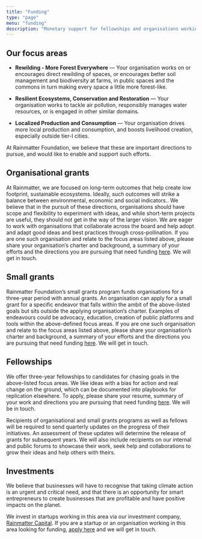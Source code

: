 ```yaml
---
title: "Funding"
type: "page"
menu: "funding"
description: "Monetary support for fellowships and organisations working for the environment and conservation."
---
```


## **Our focus areas**

- **Rewilding - More Forest Everywhere** — Your organisation works on or encourages direct rewilding of spaces, or encourages better soil management and biodiversity at farms, in public spaces and the commons in turn making every space a little more forest-like.
  
- **Resilient Ecosystems, Conservation and Restoration** — Your organisation works to tackle air pollution, responsibly manages water resources, or is engaged in other similar domains.
  
- **Localized Production and Consumption** — Your organisation drives more local production and consumption, and boosts livelihood creation, especially outside tier-I cities.

At Rainmatter Foundation, we believe that these are important directions to pursue, and would like to enable and support such efforts.

## **Organisational grants**

At Rainmatter, we are focused on long-term outcomes that help create low footprint, sustainable ecosystems. Ideally, such outcomes will  strike a balance between environmental, economic and social indicators.. 
We believe that in the pursuit of these directions, organisations should have scope and flexibility to experiment with ideas, and while short-term projects are useful, they should not get in the way of the larger vision. We are eager to work with organisations that collaborate across the board and help adopt and adapt good ideas and best practices through cross-pollination. If you are one such organisation and relate to the focus areas listed above, please share your organisation’s charter and background, a summary of your efforts and the directions you are pursuing that need funding [here](mailto:info@rainmatter.org). We will get in touch.


## **Small grants**

Rainmatter Foundation’s small grants program funds organisations for a three-year period with annual grants. An organisation can apply for a small grant for a specific endeavor that falls within the ambit of the above-listed goals but sits outside the applying organisation’s charter. Examples of endeavours could be advocacy, education, creation of public platforms and tools within the above-defined focus areas. If you are one such organisation and relate to the focus areas listed above, please share your organisation’s charter and background, a summary of your efforts and the directions you are pursuing that need funding [here](mailto:info@rainmatter.org). We will get in touch.

## Fellowships

We offer three-year fellowships to candidates for chasing goals in the above-listed focus areas. We like ideas with a bias for action and real change on the ground, which can be documented   into playbooks for replication elsewhere. To apply, please share your resume, summary of your work and directions you are pursuing that need funding [here](mailto:info@rainmatter.org). We will be in touch.

Recipients of organisational and small grants programs as well as fellows will be required to send quarterly updates on the progress of their initiatives. An assessment of these updates will determine the release of grants for subsequent years. We will also include recipients on our internal and public forums to showcase their work, seek help and collaborations to grow their ideas and help others with theirs.


## Investments

We believe that businesses will have to recognise that taking climate action is an urgent and critical need, and that there is an opportunity for smart entrepreneurs to create businesses that are profitable and have positive impacts on the planet.

We invest in startups working in this area via our investment company, [Rainmatter Capital](https://rainmatter.com/). If you are a startup or an organisation working in this area looking for funding, [apply here](https://forms.gle/88D9cKMan27qa5R57) and we will get in touch.